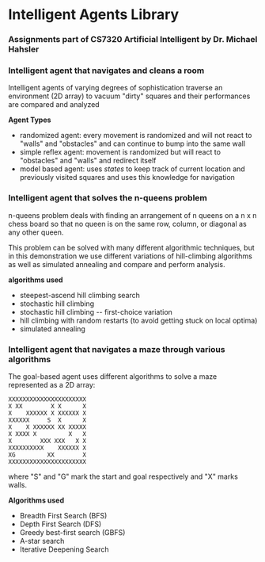 # Intelligent Agents Library
### Assignments part of CS7320 Artificial Intelligent by Dr. Michael Hahsler

### Intelligent agent that navigates and cleans a room
Intelligent agents of varying degrees of sophistication traverse an environment (2D array) to vacuum "dirty" squares and their performances are compared and analyzed 

**Agent Types**
- randomized agent: every movement is randomized and will not react to "walls" and "obstacles" and can continue to bump into the same wall
- simple reflex agent: movement is randomized but will react to "obstacles" and "walls" and redirect itself
- model based agent: uses *states* to keep track of current location and previously visited squares and uses this knowledge for navigation

### Intelligent agent that solves the n-queens problem
n-queens problem deals with finding an arrangement of n queens on a n x n chess board so that no queen is on the same row, column, or diagonal as any other queen.

This problem can be solved with many different algorithmic techniques, but in this demonstration we use different variations of hill-climbing algorithms as well as simulated annealing and compare and perform analysis.

**algorithms used**
- steepest-ascend hill climbing search
- stochastic hill climbing
- stochastic hill climbing -- first-choice variation
- hill climbing with random restarts (to avoid getting stuck on local optima)
- simulated annealing

### Intelligent agent that navigates a maze through various algorithms
The goal-based agent uses different algorithms to solve a maze represented as a 2D array:

```
XXXXXXXXXXXXXXXXXXXXXX
X XX        X X      X
X    XXXXXX X XXXXXX X
XXXXXX     S  X      X
X    X XXXXXX XX XXXXX
X XXXX X         X   X
X        XXX XXX   X X
XXXXXXXXXX    XXXXXX X
XG         XX        X
XXXXXXXXXXXXXXXXXXXXXX
```

where "S" and "G" mark the start and goal respectively and "X" marks walls.

**Algorithms used**
- Breadth First Search (BFS)
- Depth First Search (DFS)
- Greedy best-first search (GBFS)
- A-star search
- Iterative Deepening Search